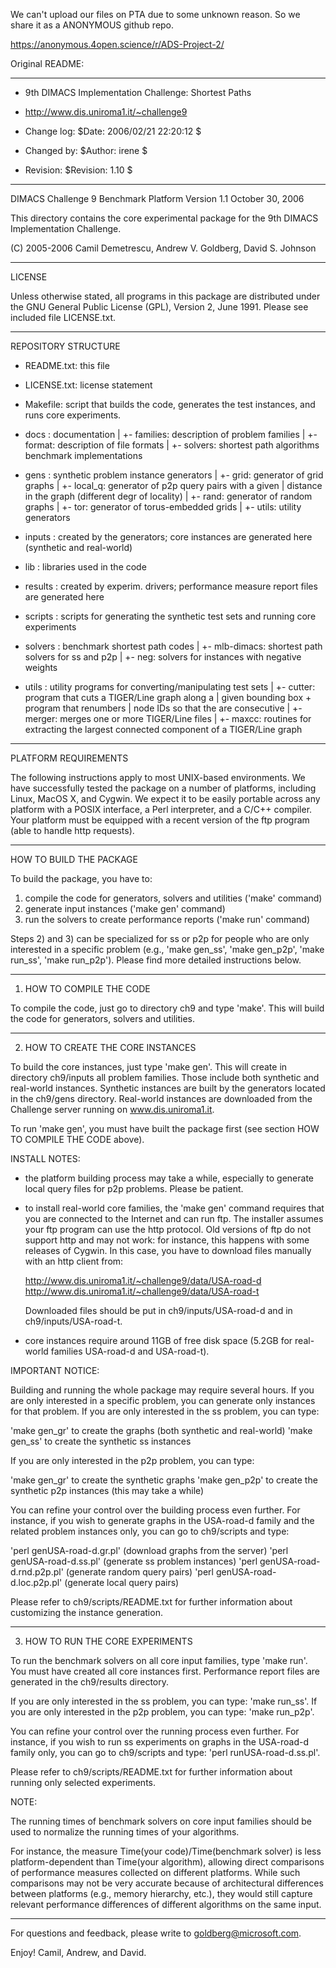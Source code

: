We can't upload our files on PTA due to some unknown reason.
So we share it as a ANONYMOUS github repo.

https://anonymous.4open.science/r/ADS-Project-2/

Original README:

------------------------------------------------------------
* 9th DIMACS Implementation Challenge: Shortest Paths
* http://www.dis.uniroma1.it/~challenge9

* Change log:   $Date: 2006/02/21 22:20:12 $
* Changed by:   $Author: irene $
* Revision:     $Revision: 1.10 $
------------------------------------------------------------

DIMACS Challenge 9 Benchmark Platform
Version 1.1
October 30, 2006

This directory contains the core experimental package for
the 9th DIMACS Implementation Challenge.

(C) 2005-2006 Camil Demetrescu, Andrew V. Goldberg, David S. Johnson

-------------------------------------------------------------
LICENSE

Unless otherwise stated, all programs in this package are 
distributed under the GNU General Public License (GPL),
Version 2, June 1991. Please see included file LICENSE.txt.

-------------------------------------------------------------
REPOSITORY STRUCTURE

  - README.txt: this file

  - LICENSE.txt: license statement

  - Makefile: script that builds the code, generates the test
              instances, and runs core experiments.

  - docs : documentation
         |
         +- families: description of problem families
         |
         +- format:   description of file formats
         |
         +- solvers:  shortest path algorithms benchmark
                      implementations

  - gens : synthetic problem instance generators
         |
         +- grid:     generator of grid graphs
         |
         +- local_q:  generator of p2p query pairs with a given
         |            distance in the graph (different degr of locality)
         |
         +- rand:     generator of random graphs
         |
         +- tor:      generator of torus-embedded grids
         |
         +- utils:    utility generators

  - inputs : created by the generators; core instances are 
             generated here (synthetic and real-world)

  - lib : libraries used in the code

  - results : created by experim. drivers; performance measure
              report files are generated here

  - scripts : scripts for generating the synthetic test sets and
              running core experiments

  - solvers : benchmark shortest path codes
            |
            +- mlb-dimacs: shortest path solvers for ss and p2p
            |
            +- neg: solvers for instances with negative weights

  - utils : utility programs for converting/manipulating test sets
          | 
          +- cutter: program that cuts a TIGER/Line graph along a
          |          given bounding box + program that renumbers
          |          node IDs so that the are consecutive
          |
          +- merger: merges one or more TIGER/Line files
          |
          +- maxcc:  routines for extracting the largest connected
                     component of a TIGER/Line graph

-------------------------------------------------------------
PLATFORM REQUIREMENTS

The following instructions apply to most UNIX-based environments. We 
have successfully tested the package on a number of platforms, 
including Linux, MacOS X, and Cygwin. We expect it to be easily 
portable across any platform with a POSIX interface, a Perl 
interpreter, and a C/C++ compiler. Your platform must be equipped
with a recent version of the ftp program (able to handle http
requests).

-------------------------------------------------------------
HOW TO BUILD THE PACKAGE

To build the package, you have to:

1) compile the code for generators, solvers and utilities ('make' command)
2) generate input instances ('make gen' command)
3) run the solvers to create performance reports ('make run' command)

Steps 2) and 3) can be specialized for ss or p2p for people who are only 
interested in a specific problem (e.g., 'make gen_ss', 'make gen_p2p', 
'make run_ss', 'make run_p2p'). Please find more detailed instructions
below.

-------------------------------------------------------------
1) HOW TO COMPILE THE CODE

To compile the code, just go to directory ch9 and type 'make'. This will 
build the code for generators, solvers and utilities.

-------------------------------------------------------------
2) HOW TO CREATE THE CORE INSTANCES

To build the core instances, just type 'make gen'. This will create in
directory ch9/inputs all problem families. Those include both
synthetic and real-world instances. Synthetic instances are built
by the generators located in the ch9/gens directory. Real-world instances
are downloaded from the Challenge server running on www.dis.uniroma1.it.

To run 'make gen', you must have built the package first 
(see section HOW TO COMPILE THE CODE above).

INSTALL NOTES: 

* the platform building process may take a while, especially to generate 
  local query files for p2p problems. Please be patient. 

* to install real-world core families, the 'make gen' command 
  requires that you are connected to the Internet and can run ftp.
  The installer assumes your ftp program can use the http protocol.
  Old versions of ftp do not support http and may not work: for instance, 
  this happens with some releases of Cygwin. In this case, you have to 
  download files manually with an http client from:

  http://www.dis.uniroma1.it/~challenge9/data/USA-road-d
  http://www.dis.uniroma1.it/~challenge9/data/USA-road-t

  Downloaded files should be put in ch9/inputs/USA-road-d and in
  ch9/inputs/USA-road-t.

* core instances require around 11GB of free disk space
  (5.2GB for real-world families USA-road-d and USA-road-t).

IMPORTANT NOTICE: 

Building and running the whole package may require several hours.
If you are only interested in a specific problem, you can generate only 
instances for that problem. If you are only interested in the ss 
problem, you can type:

'make gen_gr' to create the graphs (both synthetic and real-world)
'make gen_ss' to create the synthetic ss instances

If you are only interested in the p2p problem, you can type:

'make gen_gr' to create the synthetic graphs
'make gen_p2p' to create the synthetic p2p instances (this may take a while)

You can refine your control over the building process even further.
For instance, if you wish to generate graphs in the USA-road-d family and 
the related problem instances only, you can go to ch9/scripts and type:

'perl genUSA-road-d.gr.pl'      (download graphs from the server)
'perl genUSA-road-d.ss.pl'      (generate ss problem instances)
'perl genUSA-road-d.rnd.p2p.pl' (generate random query pairs)
'perl genUSA-road-d.loc.p2p.pl' (generate local query pairs)

Please refer to ch9/scripts/README.txt for further information about 
customizing the instance generation.

-------------------------------------------------------------
3) HOW TO RUN THE CORE EXPERIMENTS

To run the benchmark solvers on all core input families, type
'make run'. You must have created all core instances first. 
Performance report files are generated in the ch9/results directory.

If you are only interested in the ss problem, you can type:
'make run_ss'. If you are only interested in the p2p problem, you 
can type: 'make run_p2p'. 

You can refine your control over the running process even further.
For instance, if you wish to run ss experiments on graphs in the 
USA-road-d family only, you can go to ch9/scripts and type:
'perl runUSA-road-d.ss.pl'.

Please refer to ch9/scripts/README.txt for further information about
running only selected experiments.

NOTE:

The running times of benchmark solvers on core input families 
should be used to normalize the running times of your algorithms.

For instance, the measure Time(your code)/Time(benchmark solver) is
less platform-dependent than Time(your algorithm), allowing direct 
comparisons of performance measures collected on different platforms. 
While such comparisons may not be very accurate because of 
architectural differences between platforms (e.g., memory 
hierarchy, etc.), they would still capture relevant performance 
differences of different algorithms on the same input.

------------------------------------------------------------

For questions and feedback, please write to goldberg@microsoft.com.

Enjoy!
Camil, Andrew, and David.
